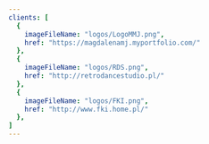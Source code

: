 ```yaml
---
clients: [
  {
    imageFileName: "logos/LogoMMJ.png",
    href: "https://magdalenamj.myportfolio.com/"
  }, 
  {
    imageFileName: "logos/RDS.png",
    href: "http://retrodancestudio.pl/"
  },
  {
    imageFileName: "logos/FKI.png",
    href: "http://www.fki.home.pl/"
  },
]
---
```

